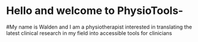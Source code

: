 # Hello and welcome to PhysioTools- 
#My name is Walden and I am a physiotherapist interested in translating the latest clinical research in my field into accessible tools for clinicians
